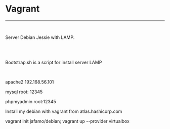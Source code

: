 # Vagrant
<hr>
<br> 

<p>Server Debian Jessie with LAMP.</p>
<br>
<br>
<p>Bootstrap.sh is a script for install server LAMP</p>
<br>
<p>apache2  192.168.56.101</p>
<p>mysql root: 12345 </p>
<p>phpmyadmin root:12345</p>

<p>Install my debian with vagrant from <link>atlas.hashicorp.com</link></p>

vagrant init jafamo/debian; vagrant up --provider virtualbox

